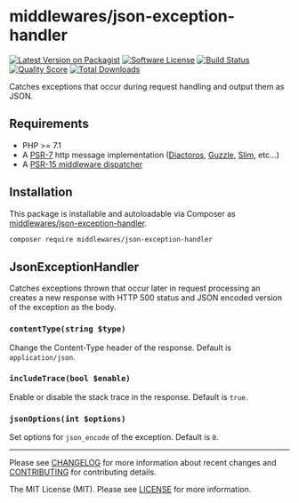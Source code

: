 # middlewares/json-exception-handler

[![Latest Version on Packagist][ico-version]][link-packagist]
[![Software License][ico-license]](LICENSE)
[![Build Status][ico-travis]][link-travis]
[![Quality Score][ico-scrutinizer]][link-scrutinizer]
[![Total Downloads][ico-downloads]][link-downloads]

Catches exceptions that occur during request handling and output them as JSON.

## Requirements

* PHP >= 7.1
* A [PSR-7](https://packagist.org/providers/psr/http-message-implementation) http message implementation ([Diactoros](https://github.com/zendframework/zend-diactoros), [Guzzle](https://github.com/guzzle/psr7), [Slim](https://github.com/slimphp/Slim), etc...)
* A [PSR-15 middleware dispatcher](https://github.com/middlewares/awesome-psr15-middlewares#dispatcher)

## Installation

This package is installable and autoloadable via Composer as [middlewares/json-exception-handler](https://packagist.org/packages/middlewares/json-exception-handler).

```sh
composer require middlewares/json-exception-handler
```

## JsonExceptionHandler

Catches exceptions thrown that occur later in request processing an creates a new response with HTTP 500 status and JSON encoded version of the exception as the body.

### `contentType(string $type)`

Change the Content-Type header of the response. Default is `application/json`.

### `includeTrace(bool $enable)`

Enable or disable the stack trace in the response. Default is `true`.

### `jsonOptions(int $options)`

Set options for `json_encode` of the exception. Default is `0`.

---

Please see [CHANGELOG](CHANGELOG.md) for more information about recent changes and [CONTRIBUTING](CONTRIBUTING.md) for contributing details.

The MIT License (MIT). Please see [LICENSE](LICENSE) for more information.

[ico-version]: https://img.shields.io/packagist/v/middlewares/json-exception-handler.svg?style=flat-square
[ico-license]: https://img.shields.io/badge/license-MIT-brightgreen.svg?style=flat-square
[ico-travis]: https://img.shields.io/travis/middlewares/json-exception-handler/master.svg?style=flat-square
[ico-scrutinizer]: https://img.shields.io/scrutinizer/g/middlewares/json-exception-handler.svg?style=flat-square
[ico-downloads]: https://img.shields.io/packagist/dt/middlewares/json-exception-handler.svg?style=flat-square

[link-packagist]: https://packagist.org/packages/middlewares/json-exception-handler
[link-travis]: https://travis-ci.org/middlewares/json-exception-handler
[link-scrutinizer]: https://scrutinizer-ci.com/g/middlewares/json-exception-handler
[link-downloads]: https://packagist.org/packages/middlewares/json-exception-handler
